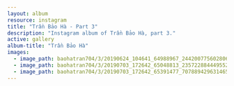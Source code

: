 ```yaml
---
layout: album
resource: instagram
title: "Trần Bảo Hà - Part 3"
description: "Instagram album of Trần Bảo Hà, part 3."
active: gallery
album-title: "Trần Bảo Hà"
images:
  - image_path: baohatran704/3/20190624_104641_64988967_2442007756028068_1317267639961269148_n.jpg
  - image_path: baohatran704/3/20190703_172642_65048813_2357228844495523_4306902346910995095_n.jpg
  - image_path: baohatran704/3/20190703_172642_65391477_707889429631465_1431002758288239302_n.jpg
---
```


